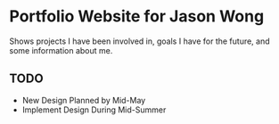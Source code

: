 # Portfolio Website for Jason Wong

Shows projects I have been involved in, goals I have for the future, and some information about me.

## TODO
- New Design Planned by Mid-May
- Implement Design During Mid-Summer
